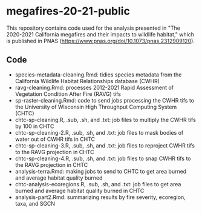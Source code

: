 # megafires-20-21-public
This repository contains code used for the analysis presented in "The 2020-2021 California megafires and their impacts to wildlife habitat," which is published in PNAS (https://www.pnas.org/doi/10.1073/pnas.2312909120). 
## Code
- species-metadata-cleaning.Rmd: tidies species metadata from the California Wildlife Habitat Relationships database (CWHR)
- ravg-cleaning.Rmd: processes 2012-2021 Rapid Assessment of Vegetation Condition After Fire (RAVG) tifs
- sp-raster-cleaning.Rmd: code to send jobs processing the CWHR tifs to the University of Wisconsin High Throughput Computing System (CHTC)
- chtc-sp-cleaning.R, .sub, .sh, and .txt: job files to multiply the CWHR tifs by 100 in CHTC
- chtc-sp-cleaning-2.R, .sub, .sh, and .txt: job files to mask bodies of water out of CWHR tifs in CHTC
- chtc-sp-cleaning-3.R, .sub, .sh, and .txt: job files to reproject CWHR tifs to the RAVG projection in CHTC
- chtc-sp-cleaning-4.R, .sub, .sh, and .txt: job files to snap CWHR tifs to the RAVG projection in CHTC
- analysis-terra.Rmd: making jobs to send to CHTC to get area burned and average habitat quality burned
- chtc-analysis-ecoregions.R, .sub, .sh, and .txt: job files to get area burned and average habitat quality burned in CHTC
- analysis-part2.Rmd: summarizing results by fire severity, ecoregion, taxa, and SGCN
